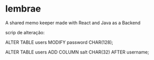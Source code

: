 # lembrae
A shared memo keeper made with React and Java as a Backend

scrip de alteração:

ALTER TABLE users MODIFY password CHAR(128);

ALTER TABLE users ADD COLUMN salt CHAR(32) AFTER username;
